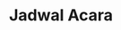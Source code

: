 ---
title: "Jadwal Acara"
draft: false
# page title background image
bg_image: "images/backgrounds/page-title.jpg"
# meta description
description : "Jadwal acara PPME Den Haag, beserta lokasi dan detail lain."
---